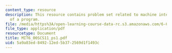 ```yaml
---
content_type: resource
description: This resource contains problem set related to machine interpretation
  of a program.
file: /media/https%3A/open-learning-course-data-rc.s3.amazonaws.com/6-00sc-introduction-to-computer-science-and-programming-spring-2011/5a9a83ed849212ed5b372569d1f1493c_MIT6_00SCS11_ps1.pdf
file_type: application/pdf
resourcetype: Document
title: MIT6_00SCS11_ps1.pdf
uid: 5a9a83ed-8492-12ed-5b37-2569d1f1493c
---
```

